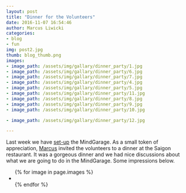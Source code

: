 ```yaml
---
layout: post
title: "Dinner for the Volunteers"
date: 2016-11-07 16:54:46
author: Marcus Liwicki
categories: 
- blog
- fun
img: post2.jpg
thumb: blog_thumb.png
images:
- image_path: /assets/img/gallary/dinner_party/1.jpg
- image_path: /assets/img/gallary/dinner_party/6.jpg
- image_path: /assets/img/gallary/dinner_party/7.jpg
- image_path: /assets/img/gallary/dinner_party/4.jpg
- image_path: /assets/img/gallary/dinner_party/5.jpg
- image_path: /assets/img/gallary/dinner_party/11.jpg
- image_path: /assets/img/gallary/dinner_party/8.jpg
- image_path: /assets/img/gallary/dinner_party/9.jpg
- image_path: /assets/img/gallary/dinner_party/10.jpg

- image_path: /assets/img/gallary/dinner_party/12.jpg

---
```


Last week we have [set-up](http://blogs.rhrk.uni-kl.de/mindgarage/2016/10/the-mindgarage-is-born/) the MindGarage. As a small token of appreciation, [Marcus](http://blogs.rhrk.uni-kl.de/mindgarage/marcus-liwicki/) invited the volunteers to a dinner at the Saigon restaurant. It was a gorgeous dinner and we had nice discussions about what we are going to do in the MindGarage. Some impressions below.

<ul class="photo-gallery">
  {% for image in page.images %}
    <li>
    	<a href="{{ image.image_path | prepend: site.baseurl }}" target="_blank">
        <img src="{{ image.image_path }}" alt="">
        </a>
    </li>
  {% endfor %}
</ul>